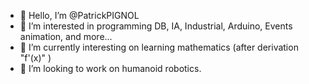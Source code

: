 - 👋 Hello, I’m @PatrickPIGNOL
- 👀 I’m interested in programming DB, IA, Industrial, Arduino, Events animation, and more...
- 🌱 I’m currently interesting on learning mathematics (after derivation "f'(x)" )
- 💞️ I’m looking to work on humanoid robotics.


<!---
- 📫 How to reach me ...
PatrickPIGNOL/PatrickPIGNOL is a ✨ special ✨ repository because its `README.md` (this file) appears on your GitHub profile.
You can click the Preview link to take a look at your changes.
--->
